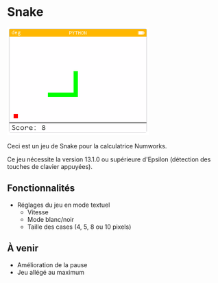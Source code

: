 # Snake

![](snake.png)

Ceci est un jeu de Snake pour la calculatrice Numworks.

Ce jeu nécessite la version 13.1.0 ou supérieure d'Epsilon (détection des touches de clavier appuyées).

## Fonctionnalités

- Réglages du jeu en mode textuel
    - Vitesse
    - Mode blanc/noir
    - Taille des cases (4, 5, 8 ou 10 pixels)

## À venir

- Amélioration de la pause
- Jeu allégé au maximum